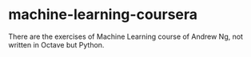 # machine-learning-coursera
There are the exercises of Machine Learning course of Andrew Ng, not written in Octave but Python.
